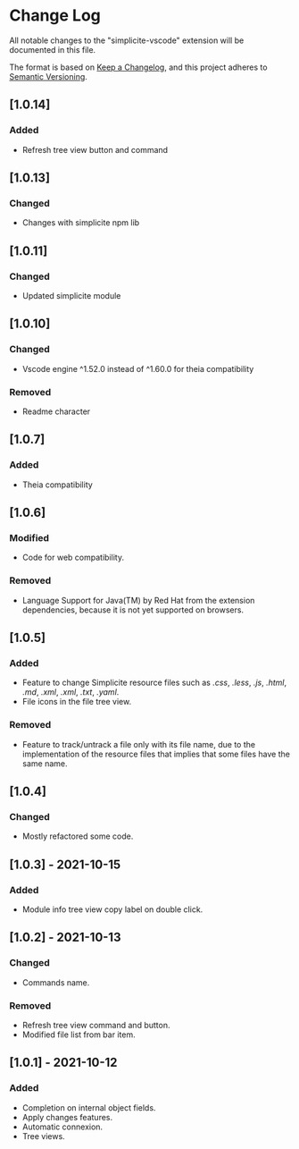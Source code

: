# Change Log
All notable changes to the "simplicite-vscode" extension will be documented in this file.

The format is based on [Keep a Changelog](https://keepachangelog.com/en/1.0.0/),
and this project adheres to [Semantic Versioning](https://semver.org/spec/v2.0.0.html).

## [1.0.14]
### Added
- Refresh tree view button and command

## [1.0.13]
### Changed
- Changes with simplicite npm lib

## [1.0.11]
### Changed
- Updated simplicite module

## [1.0.10]
### Changed
- Vscode engine ^1.52.0 instead of ^1.60.0 for theia compatibility

### Removed
- Readme character

## [1.0.7]
### Added
- Theia compatibility

## [1.0.6]
### Modified
- Code for web compatibility.

### Removed
- Language Support for Java(TM) by Red Hat from the extension dependencies, because it is not yet supported on browsers.

## [1.0.5]
### Added
- Feature to change Simplicite resource files such as *.css*, *.less*, *.js*, *.html*, *.md*, *.xml*, *.xml*, *.txt*, *.yaml*.
- File icons in the file tree view. 

### Removed
- Feature to track/untrack a file only with its file name, due to the implementation of the resource files that implies that some files have the same name.

## [1.0.4]
### Changed
- Mostly refactored some code.

## [1.0.3] - 2021-10-15
### Added
- Module info tree view copy label on double click. 

## [1.0.2] - 2021-10-13
### Changed
- Commands name.
### Removed
- Refresh tree view command and button.
- Modified file list from bar item.

## [1.0.1] - 2021-10-12
### Added
- Completion on internal object fields.
- Apply changes features.
- Automatic connexion.
- Tree views.
